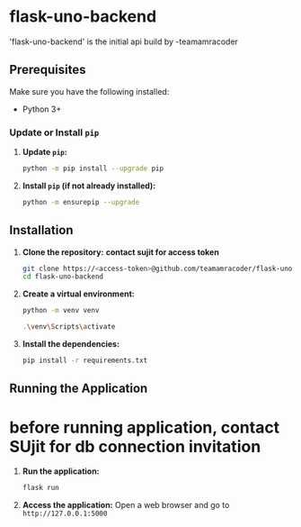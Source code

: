 # flask-uno-backend
'flask-uno-backend' is the initial api build by -teamamracoder


## Prerequisites
Make sure you have the following installed:
- Python 3+

### Update or Install `pip`
1. **Update `pip`:**
    ```bash
    python -m pip install --upgrade pip
    ```

2. **Install `pip` (if not already installed):**
    ```bash
    python -m ensurepip --upgrade
    ```

## Installation
1. **Clone the repository:**
    **contact sujit for access token**
    ```bash
    git clone https://<access-token>@github.com/teamamracoder/flask-uno-backend.git
    cd flask-uno-backend
    ```

2. **Create a virtual environment:**
    ```bash
    python -m venv venv
    ```
    ```bash
    .\venv\Scripts\activate
    ```

3. **Install the dependencies:**
    ```bash
    pip install -r requirements.txt
    ```

## Running the Application

# before running application, contact SUjit for db connection invitation

1. **Run the application:**
    ```bash
    flask run
    ```

2. **Access the application:**
    Open a web browser and go to `http://127.0.0.1:5000`